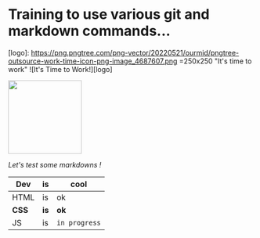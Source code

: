 # Training to use various git and markdown commands...

[logo]: https://png.pngtree.com/png-vector/20220521/ourmid/pngtree-outsource-work-time-icon-png-image_4687607.png =250x250 "It's time to work"
![It's Time to Work!][logo]

<img src="https://png.pngtree.com/png-vector/20220521/ourmid/pngtree-outsource-work-time-icon-png-image_4687607.png" width="150" height="150"/>


*Let's test some markdowns !*<br>

Dev | is | cool
--- | --- | ---
HTML | is | ok 
**CSS** | **is** | **ok**
JS | is | `in progress`


